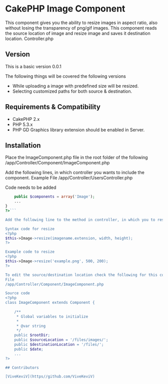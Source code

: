 CakePHP Image Component
=======================

This component gives you the ability to resize images in aspect ratio, also without losing the transparency of png/gif images. This component reads the source location of image and resize image and saves it destination location.
Controller.php

## Version
This is a basic version 0.0.1

The following things will be covered the following versions
* While uploading a image with predefined size will be resized.
* Selecting customized paths for both source & destination.

## Requirements & Compatibility

* CakePHP 2.x
* PHP 5.3.x
* PHP GD Graphics library extension should be enabled in Server.

## Installation

Place the ImageComponent.php file in the root folder of the following
/app/Controller/Component/ImageComponent.php

Add the following lines, in which controller you wants to include the component.
Example File
/app/Controller/UsersController.php

Code needs to be added
```php <?php class UsersController extends AppController {
    public $components = array('Image');
    ...
}
?>```

Add the following line to the method in controller, in which you to resize the image.

Syntax code for resize
<?php
$this->Image->resize(imagename.extension, width, height);
?>

Example code to resize
<?php
$this->Image->resize('example.png', 500, 200);
?> 

To edit the source/destination location check the following for this code.
File
/app/Controller/Component/ImageComponent.php

Source code
<?php
class ImageComponent extends Component {
    
    /**
     * Global variables to initialize
     *
     * @var string
     */
    public $rootDir;
    public $sourceLocation = '/files/images/';
    public $destinationLocation = '/files/';
    public $date;
    ...
?>

## Contributors

[ViveKeviV](https//github.com/ViveKeviV)
